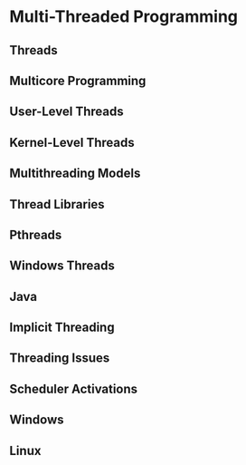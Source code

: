# Multi-Threaded Programming

## Threads

## Multicore Programming

## User-Level Threads

## Kernel-Level Threads

## Multithreading Models

## Thread Libraries

## Pthreads

## Windows Threads

## Java

## Implicit Threading

## Threading Issues

## Scheduler Activations

## Windows

## Linux
